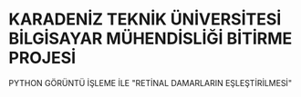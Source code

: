 # KARADENİZ TEKNİK ÜNİVERSİTESİ BİLGİSAYAR MÜHENDİSLİĞİ BİTİRME PROJESİ 
PYTHON GÖRÜNTÜ İŞLEME İLE "RETİNAL DAMARLARIN EŞLEŞTİRİLMESİ" 
